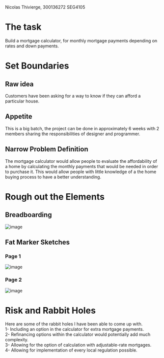 Nicolas Thivierge, 300136272
SEG4105

# The task 
Build a mortgage calculator, for monthly mortgage payments depending on rates and down payments.

# Set Boundaries

## Raw idea
Customers have been asking for a way to know if they can afford a particular house.

## Appetite
This is a big batch, the project can be done in approximately 6 weeks with 2 members sharing the responsibilities of designer and programmer.

## Narrow Problem Definition
The mortgage calculator would allow people to evaluate the affordability of a home by calculating the monthly payments that would be needed in order to purchase it. This would allow people with little knowledge of a the home buying process to have a better understanding.

# Rough out the Elements

## Breadboarding
![image](https://github.com/Nico242001/seg4105_playground/assets/91162102/4cd621b7-3461-4a54-bf40-85fdd8b09398)


## Fat Marker Sketches

### Page 1
![image](https://github.com/Nico242001/seg4105_playground/assets/91162102/c890345b-1428-4643-8d14-b51c2ab80f39)

### Page 2
![image](https://github.com/Nico242001/seg4105_playground/assets/91162102/b2c8274f-6023-46c5-bcf8-ef3d006d13ee)

# Risk and Rabbit Holes
Here are some of the rabbit holes I have been able to come up with.  
1- Including an option in the calculator for extra mortgage payments.  
2- Refinancing options within the calculator would potentially add much complexity.  
3- Allowing for the option of calculation with adjustable-rate mortgages.  
4- Allowing for implementation of every local regulation possible.  

